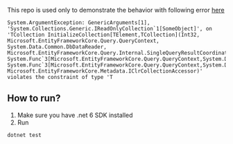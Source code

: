This repo is used only to demonstrate the behavior with following error [here](https://github.com/dotnet/efcore/issues/26897)
```
System.ArgumentException: GenericArguments[1], 'System.Collections.Generic.IReadOnlyCollection`1[SomeObject]', on 'TCollection InitializeCollection[TElement,TCollection](Int32, Microsoft.EntityFrameworkCore.Query.QueryContext, System.Data.Common.DbDataReader, Microsoft.EntityFrameworkCore.Query.Internal.SingleQueryResultCoordinator, System.Func`3[Microsoft.EntityFrameworkCore.Query.QueryContext,System.Data.Common.DbDataReader,System.Object[]], System.Func`3[Microsoft.EntityFrameworkCore.Query.QueryContext,System.Data.Common.DbDataReader,System.Object[]], Microsoft.EntityFrameworkCore.Metadata.IClrCollectionAccessor)' violates the constraint of type 'T
```

## How to run?

1. Make sure you have .net 6 SDK installed
2. Run
```
dotnet test
```
